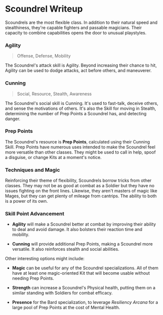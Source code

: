 # Scoundrel Writeup

Scoundrels are the most flexible class. In addition to their natural speed and stealthiness, they're capable fighters and passable magicians. Their capacity to combine capabilities opens the door to unusual playstyles.

### Agility

> Offense, Defense, Mobility

The Scoundrel's attack skill is Agility. Beyond increasing their chance to hit, Agility can be used to dodge attacks, act before others, and maneuverer.

### Cunning

> Social, Resource, Stealth, Awareness

The Scoundrel's social skill is Cunning. It's used to fast-talk, deceive others, and sense the motivations of others. It's also the Skill for moving in Stealth, determining the number of Prep Points a Scoundrel has, and detecting danger.

### Prep Points

The Scoundrel's resource is **Prep Points**, calculated using their Cunning Skill. Prep Points have numerous uses intended to make the Scoundrel feel more versatile than other classes. They might be used to call in help, spoof a disguise, or change Kits at a moment's notice.

### Techniques and Magic

Reinforcing their theme of flexibility, Scoundrels borrow tricks from other classes. They may not be as good at combat as a Soldier but they have no issues fighting on the front lines. Likewise, they aren't masters of magic like Mages, but they can get plenty of mileage from cantrips. The ability to both is a power of its own.

### Skill Point Advancement

- **Agility** will make a Scoundrel better at combat by improving their ability to deal and avoid damage. It also bolsters their reaction time and mobility.

- **Cunning** will provide additional Prep Points, making a Scoundrel more versatile. It also reinforces stealth and social abilities.

Other interesting options might include:

- **Magic** can be useful for any of the Scoundrel specializations. All of them have at least one magic-oriented Kit that will become usable without needing Prep Points.

- **Strength** can increase a Scoundrel's Physical health, putting them on a similar standing with Soldiers for combat efficacy.

- **Presence** for the Bard specialization, to leverage _Resiliency Arcana_ for a large pool of Prep Points at the cost of Mental Health.
